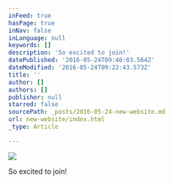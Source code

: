 ```yaml
---
inFeed: true
hasPage: true
inNav: false
inLanguage: null
keywords: []
description: 'So excited to join!'
datePublished: '2016-05-24T09:46:03.564Z'
dateModified: '2016-05-24T09:22:43.573Z'
title: ''
author: []
authors: []
publisher: null
starred: false
sourcePath: _posts/2016-05-24-new-website.md
url: new-website/index.html
_type: Article

---
```

![](https://the-grid-user-content.s3-us-west-2.amazonaws.com/6566b6de-2ee7-471b-9d09-3a55e4b13072.jpg)

So excited to join!